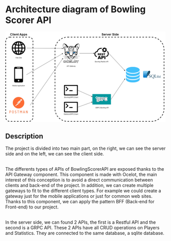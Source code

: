 # Architecture diagram of Bowling Scorer API
<img src="doc/Description-architecture.png"/>

## Description

The project is divided into two main part, on the right, we can see the server side and on the left, we can see the client side. </br></br>

The differents types of APIs of BowlingScorerAPI are exposed thanks to the API Gateway component. 
This component is made with Ocelot, the main interest of this conception is to avoid a direct communication between clients and back-end of the project. 
In addition, we can create multiple gateways to fit to the different client types. 
For example we could create a gateway just for the mobile applications or just for common web sites. 
Thanks to this component, we can apply the pattern BFF (Back-end for Front-end) to our project.</br></br>

In the server side, we can found 2 APIs, the first is a Restful API and the second is a GRPC API. These 2 APIs have all CRUD operations on Players and Statistics. They are connected to the same database, a sqlite database.

